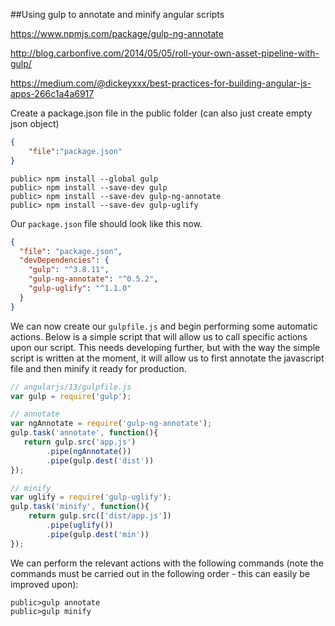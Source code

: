 ##Using gulp to annotate and minify angular scripts

https://www.npmjs.com/package/gulp-ng-annotate

http://blog.carbonfive.com/2014/05/05/roll-your-own-asset-pipeline-with-gulp/

https://medium.com/@dickeyxxx/best-practices-for-building-angular-js-apps-266c1a4a6917

Create a package.json file in the public folder (can also just create empty json object)

```json
{
    "file":"package.json"
}
```

```
public> npm install --global gulp
public> npm install --save-dev gulp
public> npm install --save-dev gulp-ng-annotate
public> npm install --save-dev gulp-uglify
```

Our `package.json` file should look like this now.

```json
{
  "file": "package.json",
  "devDependencies": {
    "gulp": "^3.8.11",
    "gulp-ng-annotate": "^0.5.2",
    "gulp-uglify": "^1.1.0"
  }
}
```

We can now create our `gulpfile.js` and begin performing some automatic actions.  Below is a simple script
that will allow us to call specific actions upon our script.  This needs developing further, but with the
way the simple script is written at the moment, it will allow us to first annotate the javascript file and
then minify it ready for production.

```javascript
// angularjs/13/gulpfile.js
var gulp = require('gulp');

// annotate
var ngAnnotate = require('gulp-ng-annotate');
gulp.task('annotate', function(){
   return gulp.src('app.js')
        .pipe(ngAnnotate())
        .pipe(gulp.dest('dist'))
});

// minify
var uglify = require('gulp-uglify');
gulp.task('minify', function(){
    return gulp.src(['dist/app.js'])
        .pipe(uglify())
        .pipe(gulp.dest('min'))
});
```

We can perform the relevant actions with the following commands (note the commands must be carried out in
the following order - this can easily be improved upon):

```
public>gulp annotate
public>gulp minify
```
